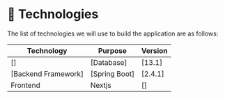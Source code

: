 # 🦾 Technologies

The list of technologies we will use to build the application are as follows:

| Technology           | Purpose        | Version  |
| -------------------- | -------------- | -------- |
| \[]                  | \[Database]    | \[13.1]  |
| \[Backend Framework] | \[Spring Boot] | \[2.4.1] |
| Frontend             | Nextjs         | \[]      |
